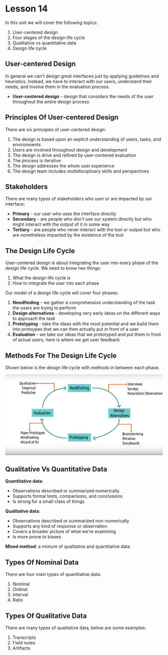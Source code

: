# Lesson 14

In this unit we will cover the following topics:

1. User-centered design
2. Four stages of the design life cycle
3. Qualitative vs quantitative data
4. Design life cycle

## User-centered Design

In general we can't design great interfaces just by applying guidelines and heuristics. Instead, we have to interact with our users, understand their needs, and involve them in the evaluation process.

- **User-centered design** - design that considers the needs of the user throughout the entire design process

## Principles Of User-centered Design

There are six principles of user-centered design:

1. The design is based upon an explicit understanding of users, tasks, and environments
2. Users are involved throughout design and development
3. The design is drive and refined by user-centered evaluation
4. The process is iterative
5. The design addresses the whole user experience
6. The design team includes multidisciplinary skills and perspectives

## Stakeholders

There are many types of stakeholders who user or are impacted by our interface:

- **Primary** - our user who uses the interface directly
- **Secondary** - are people who don't use our system directly but who might interact with the output of it in some way
- **Tertiary** - are people who never interact with the tool or output but who are nonetheless impacted by the existence of the tool

## The Design Life Cycle

User-centered design is about integrating the user into every phase of the design life cycle. We need to know two things:

1. What the design life cycle is
2. How to integrate the user into each phase

Our model of a design life cycle will cover four phases:

1. **Needfinding** - we gather a comprehensive understanding of the task the users are trying to perform
2. **Design alternatives** - developing very early ideas on the different ways to approach the task
3. **Prototyping** - take the ideas with the most potential and we build them into protoypes that we can then actually put in front of a user
4. **Evaluation** - we take our ideas that we prototyped and put them in front of actual users, here is where we get user feedback

## Methods For The Design Life Cycle

Shown below is the design life cycle with methods in between each phase.

![Methods for the Design Life Cycle](./lesson-14-methods-design-life-cycle.jpg)

## Qualitative Vs Quantitative Data

**Quantitative data**:

- Observations described or summarized numerically
- Supports formal tests, comparisons, and conclusions
- Is strong for a small class of things

**Qualitative data**:

- Observations described or summarized non-numerically
- Supports any kind of response or observation
- Covers a broader picture of what we're examining
- Is more prone to biases

**Mixed method**: a mixture of qualitative and quantitative data

## Types Of Nominal Data

There are four main types of quantitative data:

1. Nominal
2. Ordinal
3. Interval
4. Ratio

## Types Of Qualitative Data

There are many types of qualitative data, below are some examples:

1. Transcripts
2. Field notes
3. Artifacts
